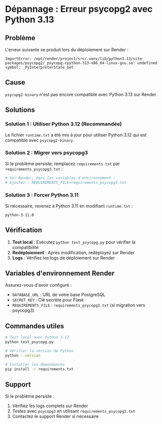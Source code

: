 # Dépannage : Erreur psycopg2 avec Python 3.13

## Problème
L'erreur suivante se produit lors du déploiement sur Render :
```
ImportError: /opt/render/project/src/.venv/lib/python3.13/site-packages/psycopg2/_psycopg.cpython-313-x86_64-linux-gnu.so: undefined symbol: _PyInterpreterState_Get
```

## Cause
`psycopg2-binary` n'est pas encore compatible avec Python 3.13 sur Render.

## Solutions

### Solution 1 : Utiliser Python 3.12 (Recommandée)
Le fichier `runtime.txt` a été mis à jour pour utiliser Python 3.12 qui est compatible avec `psycopg2-binary`.

### Solution 2 : Migrer vers psycopg3
Si le problème persiste, remplacez `requirements.txt` par `requirements_psycopg3.txt` :

```bash
# Sur Render, dans les variables d'environnement :
# Ajoutez : REQUIREMENTS_FILE=requirements_psycopg3.txt
```

### Solution 3 : Forcer Python 3.11
Si nécessaire, revenez à Python 3.11 en modifiant `runtime.txt` :
```
python-3.11.0
```

## Vérification

1. **Test local** : Exécutez `python test_psycopg.py` pour vérifier la compatibilité
2. **Redéploiement** : Après modification, redéployez sur Render
3. **Logs** : Vérifiez les logs de déploiement sur Render

## Variables d'environnement Render

Assurez-vous d'avoir configuré :
- `DATABASE_URL` : URL de votre base PostgreSQL
- `SECRET_KEY` : Clé secrète pour Flask
- `REQUIREMENTS_FILE` : `requirements_psycopg3.txt` (si migration vers psycopg3)

## Commandes utiles

```bash
# Test local avec Python 3.12
python test_psycopg.py

# Vérifier la version de Python
python --version

# Installer les dépendances
pip install -r requirements.txt
```

## Support

Si le problème persiste :
1. Vérifiez les logs complets sur Render
2. Testez avec `psycopg3` en utilisant `requirements_psycopg3.txt`
3. Contactez le support Render si nécessaire 